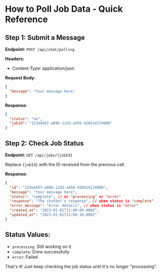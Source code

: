 # How to Poll Job Data - Quick Reference

## Step 1: Submit a Message

**Endpoint:** `POST /api/chat/polling`

**Headers:**
- Content-Type: application/json

**Request Body:**
```json
{
  "message": "Your message here"
}
```

**Response:**
```json
{
  "status": "ok",
  "jobId": "123e4567-e89b-12d3-a456-426614174000"
}
```

## Step 2: Check Job Status

**Endpoint:** `GET /api/jobs/{jobId}`

Replace `{jobId}` with the ID received from the previous call.

**Response:**
```json
{
  "id": "123e4567-e89b-12d3-a456-426614174000",
  "message": "Your message here",
  "status": "complete", // or "processing" or "error"
  "response": "The chatbot's response", // when status is "complete"
  "error_message": "Error details", // when status is "error"
  "created_at": "2023-01-01T12:00:00.000Z",
  "updated_at": "2023-01-01T12:00:10.000Z"
}
```

## Status Values:
- `processing`: Still working on it
- `complete`: Done successfully
- `error`: Failed

That's it! Just keep checking the job status until it's no longer "processing". 